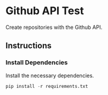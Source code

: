 # Github API Test

Create repositories with the Github API.

## Instructions

### Install Dependencies

Install the necessary dependencies.

```python
pip install -r requirements.txt
```
